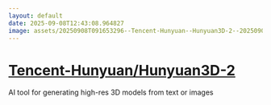 ```yaml
---
layout: default
date: 2025-09-08T12:43:08.964827
image: assets/20250908T091653296--Tencent-Hunyuan--Hunyuan3D-2--20250908T092246121--cropped.png
---
```


# [Tencent-Hunyuan/Hunyuan3D-2](https://github.com/Tencent-Hunyuan/Hunyuan3D-2)

AI tool for generating high-res 3D models from text or images
